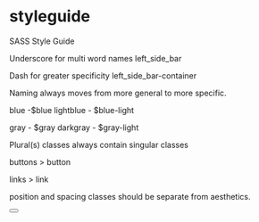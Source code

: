 styleguide
==========

SASS Style Guide

Underscore for multi word names left_side_bar

Dash for greater specificity left_side_bar-container 

Naming always moves from more general to more specific.

blue -$blue
lightblue - $blue-light

gray - $gray
darkgray - $gray-light

Plural(s) classes always contain singular classes

buttons > button

links > link

position and spacing classes should be separate from aesthetics.

<button class="large blue"></button>
